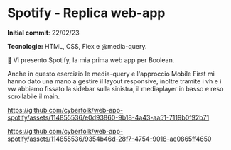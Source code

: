 # Spotify - Replica web-app

**Initial commit**: 22/02/23

**Tecnologie:** HTML, CSS, Flex e @media-query.

🎵 Vi presento Spotify, la mia prima web app per Boolean.

Anche in questo esercizio le media-query e l'approccio Mobile First mi hanno dato una mano a gestire il layout responsive, inoltre tramite i vh e i vw abbiamo fissato la sidebar sulla sinistra, il mediaplayer in basso e reso scrollabile il main.

https://github.com/cyberfolk/web-app-spotify/assets/114855536/e0d93860-9b18-4a43-aa51-7119b0f92b71

https://github.com/cyberfolk/web-app-spotify/assets/114855536/9354b46d-28f7-4754-9018-ae0865ff4650

